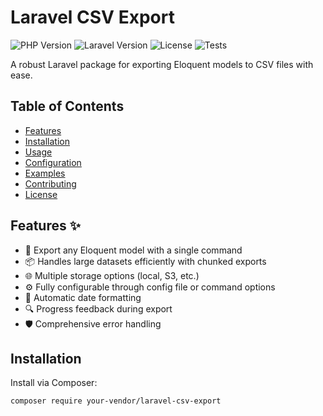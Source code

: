 # Laravel CSV Export

![PHP Version](https://img.shields.io/badge/PHP-8.0%2B-blueviolet)
![Laravel Version](https://img.shields.io/badge/Laravel-10.x%2B-red)
![License](https://img.shields.io/badge/License-MIT-green)
![Tests](https://img.shields.io/badge/Tests-Passing-brightgreen)

A robust Laravel package for exporting Eloquent models to CSV files with ease.

## Table of Contents
- [Features](#features)
- [Installation](#installation)
- [Usage](#usage)
- [Configuration](#configuration)
- [Examples](#examples)
- [Contributing](#contributing)
- [License](#license)

## Features ✨

- 🚀 Export any Eloquent model with a single command
- 📦 Handles large datasets efficiently with chunked exports
- 🌐 Multiple storage options (local, S3, etc.)
- ⚙️ Fully configurable through config file or command options
- 📅 Automatic date formatting
- 🔍 Progress feedback during export
- 🛡️ Comprehensive error handling

## Installation

Install via Composer:

```bash
composer require your-vendor/laravel-csv-export
